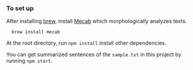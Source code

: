 
### To set up
  After installing [brew](http://brew.sh/), install [Mecab](http://taku910.github.io/mecab/) which morphologically analyzes texts.

```
  brew install mecab
```

At the root directory, run ```npm install``` install other dependencies.

You can get summarized sentences of the ``sample.txt`` in this project by running ```npm start```.
